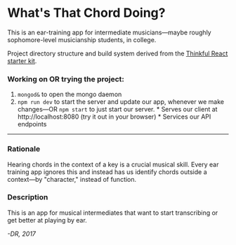 # What's That Chord Doing?

This is an ear-training app for intermediate musicians&#8212;maybe roughly sophomore-level musicianship students, in college.


Project directory structure and build system derived from the [Thinkful React starter kit](https://github.com/oampo/thinkful-react-starter).

### Working on OR trying the project:

  1. `mongod&` to open the mongo daemon
  2. `npm run dev` to start the server and update our app, whenever we make changes&#8212;OR `npm start` to just start our server.
    * Serves our client at http://localhost:8080 (try it out in your browser)
    * Services our API endpoints

----------------------------------------------------------

### Rationale

Hearing chords in the context of a key is a crucial musical skill. Every ear training app ignores this and instead has us identify chords outside a context—by "character," instead of function.

### Description

This is an app for musical intermediates that want to start transcribing or get better at playing by ear.

_-DR, 2017_

